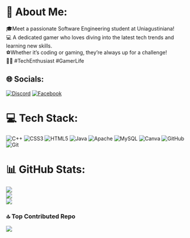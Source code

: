 # 💫 About Me:
🎓Meet a passionate Software Engineering student at Uniagustiniana! <br>💻 A dedicated gamer who loves diving into the latest tech trends and learning new skills. <br>⚽Whether it’s coding or gaming, they’re always up for a challenge! <br>🚀✨ #TechEnthusiast #GamerLife


## 🌐 Socials:
[![Discord](https://img.shields.io/badge/Discord-%237289DA.svg?logo=discord&logoColor=white)](https://discord.gg/javier1#7591) [![Facebook](https://img.shields.io/badge/Facebook-%231877F2.svg?logo=Facebook&logoColor=white)](https://facebook.com/AlejandroTorres) 

# 💻 Tech Stack:
![C++](https://img.shields.io/badge/c++-%2300599C.svg?style=for-the-badge&logo=c%2B%2B&logoColor=white) ![CSS3](https://img.shields.io/badge/css3-%231572B6.svg?style=for-the-badge&logo=css3&logoColor=white) ![HTML5](https://img.shields.io/badge/html5-%23E34F26.svg?style=for-the-badge&logo=html5&logoColor=white) ![Java](https://img.shields.io/badge/java-%23ED8B00.svg?style=for-the-badge&logo=openjdk&logoColor=white) ![Apache](https://img.shields.io/badge/apache-%23D42029.svg?style=for-the-badge&logo=apache&logoColor=white) ![MySQL](https://img.shields.io/badge/mysql-4479A1.svg?style=for-the-badge&logo=mysql&logoColor=white) ![Canva](https://img.shields.io/badge/Canva-%2300C4CC.svg?style=for-the-badge&logo=Canva&logoColor=white) ![GitHub](https://img.shields.io/badge/github-%23121011.svg?style=for-the-badge&logo=github&logoColor=white) ![Git](https://img.shields.io/badge/git-%23F05033.svg?style=for-the-badge&logo=git&logoColor=white)
# 📊 GitHub Stats:
![](https://github-readme-stats.vercel.app/api?username=javierntnt&theme=shadow_blue&hide_border=true&include_all_commits=false&count_private=false)<br/>
![](https://github-readme-streak-stats.herokuapp.com/?user=javierntnt&theme=shadow_blue&hide_border=true)<br/>
![](https://github-readme-stats.vercel.app/api/top-langs/?username=javierntnt&theme=shadow_blue&hide_border=true&include_all_commits=false&count_private=false&layout=compact)

### 🔝 Top Contributed Repo
![](https://github-contributor-stats.vercel.app/api?username=javierntnt&limit=5&theme=shadow_blue&combine_all_yearly_contributions=true)

<!-- Proudly created with GPRM ( https://gprm.itsvg.in ) -->
